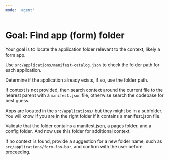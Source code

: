 ```yaml
---
mode: 'agent'
---
```

# Goal: Find app (form) folder

Your goal is to locate the application folder relevant to the context, likely a form app.

Use `src/applications/manifest-catalog.json` to check the folder path for each application.

Determine if the application already exists, if so, use the folder path.

If context is not provided, then search context around the current file to the nearest parent with a `manifest.json` file, otherwise search the codebase for best guess.

Apps are located in the `src/applications/` but they might be in a subfolder. You will know if you are in the right folder if it contains a manifest.json file.

Validate that the folder contains a manifest.json, a pages folder, and a config folder. And now use this folder for additional context.

If no context is found, provide a suggestion for a new folder name, such as `src/applications/form-foo-bar`, and confirm with the user before proceeding.